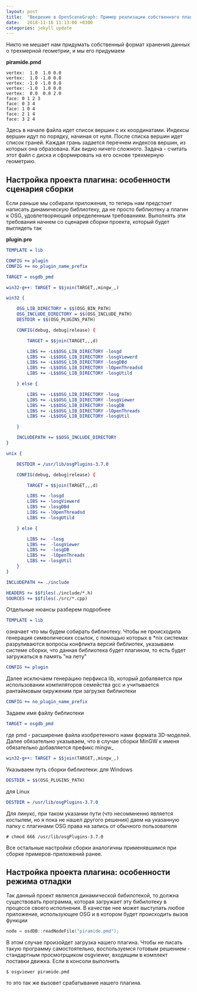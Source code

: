 ```yaml
---
layout: post
title:  "Введение в OpenSceneGraph: Пример реализации собственного плагина"
date:   2018-11-16 11:13:00 +0300
categories: jekyll update
---
```


Никто не мешает нам придумать собственный формат хранения данных о трехмерной геометрии, и мы его придумаем

**piramide.pmd**
```
vertex:  1.0  1.0 0.0
vertex:  1.0 -1.0 0.0
vertex: -1.0 -1.0 0.0
vertex: -1.0  1.0 0.0
vertex:  0.0  0.0 2.0
face: 0 1 2 3
face: 0 3 4
face: 1 0 4
face: 2 1 4
face: 3 2 4
```

Здесь в начале файла идет список вершин с их координатами. Индексы вершин идут по порядку, начиная от нуля. После списка вершин идет список граней. Каждая грань задается перечнем индексов вершин, из которых она образована. Как видно ничего сложного. Задача - считать этот файл с диска и сформировать на его основе трехмерную геометрию.

## Настройка проекта плагина: особенности сценария сборки

Если раньше мы собирали приложения, то теперь нам предстоит написать динамическую библиотеку, да не просто библиотеку а плагин к OSG, удовлетворяющий определенным требованиям. Выполнять эти требования начнем со сценария сборки проекта, который будет выглядеть так

**plugin.pro**
```cmake
TEMPLATE = lib

CONFIG += plugin
CONFIG += no_plugin_name_prefix

TARGET = osgdb_pmd

win32-g++: TARGET = $$join(TARGET,,mingw_,)

win32 {

    OSG_LIB_DIRECTORY = $$(OSG_BIN_PATH)
    OSG_INCLUDE_DIRECTORY = $$(OSG_INCLUDE_PATH)
    DESTDIR = $$(OSG_PLUGINS_PATH)

    CONFIG(debug, debug|release) {

        TARGET = $$join(TARGET,,,d)

        LIBS += -L$$OSG_LIB_DIRECTORY -losgd
        LIBS += -L$$OSG_LIB_DIRECTORY -losgViewerd
        LIBS += -L$$OSG_LIB_DIRECTORY -losgDBd
        LIBS += -L$$OSG_LIB_DIRECTORY -lOpenThreadsd
        LIBS += -L$$OSG_LIB_DIRECTORY -losgUtild

    } else {

        LIBS += -L$$OSG_LIB_DIRECTORY -losg
        LIBS += -L$$OSG_LIB_DIRECTORY -losgViewer
        LIBS += -L$$OSG_LIB_DIRECTORY -losgDB
        LIBS += -L$$OSG_LIB_DIRECTORY -lOpenThreads
        LIBS += -L$$OSG_LIB_DIRECTORY -losgUtil

    }

    INCLUDEPATH += $$OSG_INCLUDE_DIRECTORY
}

unix {

    DESTDIR = /usr/lib/osgPlugins-3.7.0

    CONFIG(debug, debug|release) {

        TARGET = $$join(TARGET,,,d)

        LIBS += -losgd
        LIBS += -losgViewerd
        LIBS += -losgDBd
        LIBS += -lOpenThreadsd
        LIBS += -losgUtild

    } else {

        LIBS +=  -losg
        LIBS +=  -losgViewer
        LIBS +=  -losgDB
        LIBS +=  -lOpenThreads
        LIBS += -losgUtil
    }
}

INCLUDEPATH += ./include

HEADERS += $$files(./include/*.h)
SOURCES += $$files(./src/*.cpp)
```

Отдельные нюансы разберем подробнее

```cmake
TEMPLATE = lib
```

означает что мы будем собирать библиотеку. Чтобы не происходила генерация символических ссылок, с помощью которых в *nix системах разруливаются вопросы конфликта версий библиотек, указываем системе сборки, что данная библиотека будет плагином, то есть будет загружаться в память "на лету"

```cmake
CONFIG += plugin
```

Далее исключаем генерацию перфикса lib, который добалвяется при использовании компиляторов семейства gcc и учитывается рантаймовым окруженим при загрузке библиотеки

```cmake
CONFIG += no_plugin_name_prefix
```

Задаем имя файлу библиотеки

```cmake
TARGET = osgdb_pmd
```

где pmd - расширение файла изобретенного нами формата 3D-моделей. Далее обязательно указываем, что в случае сборки MinGW к именя обязательно добавляется префикс mingw_

```cmake
win32-g++: TARGET = $$join(TARGET,,mingw_,)
```

Указываем путь сборки библиотеки: для Windows

```cmake
DESTDIR = $$(OSG_PLUGINS_PATH)
```

для Linux

```cmake
DESTDIR = /usr/lib/osgPlugins-3.7.0
```

Для линукс, при таком указании пути (что несоммненно является костылем, но я пока не нашел другого решения) даем на указанную папку с плагинами OSG права на запись от обычного пользователя

```
# chmod 666 /usr/lib/osgPlugins-3.7.0
```

Все остальные настройки сборки аналогичны применявшимся при сборке примеров-приложений ранее.

## Настройка проекта плагина: особенности режима отладки

Так данный проект является динамической бибилотекой, то должна существовать программа, которая загружает эту бибилотеку в процессе своего исполнения. В качестве нее может выступать любое приложение, использующее OSG и в котором будет происходить вызов функции

```cpp
node = osdDB::readNodeFile("piramide.pmd");
```

В этом случае произойдет загрузка нашего плагина. Чтобы не писать такую программу самостоятельно, воспользуемся готовым решением - стандартным просмотрщиком osgviewer, входящим в комплект поставки движка. Если в консоли выполнить

```
$ osgviewer piramide.pmd
```

то это так же вызовет срабатывание нашего плагина.